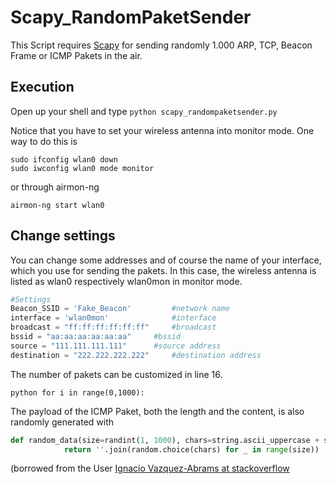 # Scapy_RandomPaketSender

This Script requires [Scapy](https://github.com/secdev/scapy) for sending randomly 1.000 ARP, TCP, Beacon Frame or ICMP Pakets in the air.


## Execution

Open up your shell and type	`python scapy_randompaketsender.py`

Notice that you have to set your wireless antenna into monitor mode. One way to do this is

```
sudo ifconfig wlan0 down
sudo iwconfig wlan0 mode monitor
```

or through airmon-ng

`airmon-ng start wlan0`

## Change settings
You can change some addresses and of course the name of your interface, which you use for sending the pakets. In this case, the wireless antenna is listed as wlan0 respectively wlan0mon in monitor mode.
```python
#Settings
Beacon_SSID = 'Fake_Beacon'   		#network name
interface = 'wlan0mon'         		#interface
broadcast = "ff:ff:ff:ff:ff:ff" 	#broadcast
bssid = "aa:aa:aa:aa:aa:aa"		#bssid
source = "111.111.111.111"		#source address
destination = "222.222.222.222"		#destination address
```

The number of pakets can be customized in line 16.

``python
for i in range(0,1000):
``

The payload of the ICMP Paket, both the length and the content, is also randomly generated with
```python
def random_data(size=randint(1, 1000), chars=string.ascii_uppercase + string.digits):
			return ''.join(random.choice(chars) for _ in range(size))
```

(borrowed from the User [Ignacio Vazquez-Abrams at stackoverflow](https://stackoverflow.com/questions/2257441/random-string-generation-with-upper-case-letters-and-digits-in-python)
